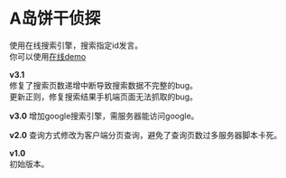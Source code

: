 # A岛饼干侦探    
使用在线搜索引擎，搜索指定id发言。    
你可以使用[在线demo](http://h.nimingban.ml)    

**v3.1**    
修复了搜索页数递增中断导致搜索数据不完整的bug。    
更新正则，修复搜索结果手机端页面无法抓取的bug。    

**v3.0**
增加google搜索引擎，需服务器能访问google。    

**v2.0**
查询方式修改为客户端分页查询，避免了查询页数过多服务器脚本卡死。    

**v1.0**    
初始版本。